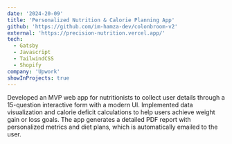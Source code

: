 ```yaml
---
date: '2024-20-09'
title: 'Personalized Nutrition & Calorie Planning App'
github: 'https://github.com/im-hamza-dev/colonbroom-v2'
external: 'https://precision-nutrition.vercel.app/'
tech:
  - Gatsby
  - Javascript
  - TailwindCSS
  - Shopify
company: 'Upwork'
showInProjects: true
---
```


Developed an MVP web app for nutritionists to collect user details through a 15-question interactive form with a modern UI. Implemented data visualization and calorie deficit calculations to help users achieve weight gain or loss goals. The app generates a detailed PDF report with personalized metrics and diet plans, which is automatically emailed to the user.